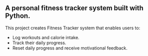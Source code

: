 ## A personal fitness tracker system built with Python.

This project creates Fitness Tracker system that enables users to:

* Log workouts and calorie intake.
* Track their daily progress.
* Reset daily progress and receive motivational feedback.

